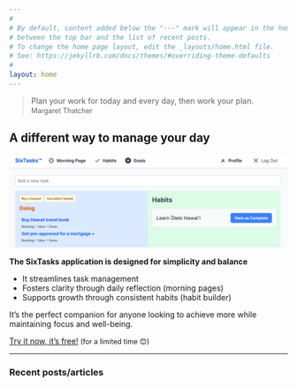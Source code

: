 ```yaml
---
#
# By default, content added below the "---" mark will appear in the home page
# between the top bar and the list of recent posts.
# To change the home page layout, edit the _layouts/home.html file.
# See: https://jekyllrb.com/docs/themes/#overriding-theme-defaults
#
layout: home
---
```


> Plan your work for today and every day, then work your plan.<br />
> <span style="font-size: 90%">Margaret Thatcher </span>

## A different way to manage your day

<img src="assets/images/sixtasks-hero.png" alt="Description" class="hero-image">

__The SixTasks application is designed for simplicity and balance__
- It streamlines task management
- Fosters clarity through daily reflection (morning pages)
- Supports growth through consistent habits (habit builder) 

It’s the perfect companion for anyone looking to achieve more while maintaining focus and well-being.

[Try it now, it’s free!](https://app.sixtasks.com/users/sign_up) <span style="font-size: 90%">(for a limited time 😊)</span>

<hr />

### Recent posts/articles

